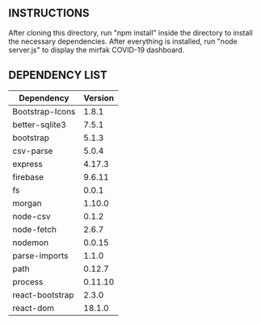 
INSTRUCTIONS
----------------------------------------------------------------------

After cloning this directory, run "npm install" inside the directory to install the necessary dependencies. After everything is installed, run "node server.js" to display the mirfak COVID-19 dashboard.


DEPENDENCY LIST
----------------------------------------------------------------------
Dependency | Version 
--- | ---
Bootstrap-Icons | 1.8.1 
better-sqlite3 | 7.5.1
bootstrap | 5.1.3
csv-parse | 5.0.4
express | 4.17.3
firebase | 9.6.11
fs | 0.0.1
morgan | 1.10.0
node-csv | 0.1.2
node-fetch | 2.6.7
nodemon | 0.0.15
parse-imports | 1.1.0
path | 0.12.7
process | 0.11.10
react-bootstrap | 2.3.0
react-dom | 18.1.0



